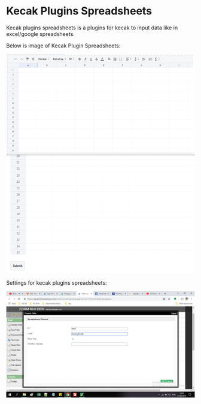 # Kecak Plugins Spreadsheets

Kecak plugins spreadsheets is a plugins for kecak to input data like in excel/google spreadsheets.

Below is image of Kecak Plugin Spreadsheets:

<img src="https://raw.githubusercontent.com/kinnara-digital-studio/kecak-workflow/master/docs/assets/kecak-spreadsheets1.png" alt="spreadsheets1" />


<img src="https://raw.githubusercontent.com/kinnara-digital-studio/kecak-workflow/master/docs/assets/kecak-spreadsheets2.png" alt="spreadsheets2" />


Settings for kecak plugins spreadsheets:

<img src="https://raw.githubusercontent.com/kinnara-digital-studio/kecak-workflow/master/docs/assets/kecak-spreadsheets3.png" alt="spreadsheets3" />
